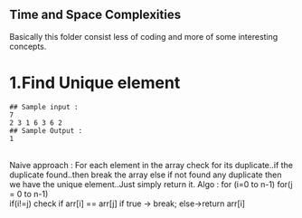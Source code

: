 ## Time and Space Complexities
 Basically this folder consist less of coding and more of some interesting concepts. 

# 1.Find Unique element
```
## Sample input : 
7
2 3 1 6 3 6 2
## Sample Output :
1
```
<br>
Naive approach : For each element in the array check for its duplicate..if the duplicate found..then break the array else if not found any duplicate then we have the unique element..Just simply return it.
Algo : for (i=0 to n-1)              for(j = 0 to n-1)<br>if(i!=j) check if arr[i] == arr[j] if true -> break; else->return arr[i]